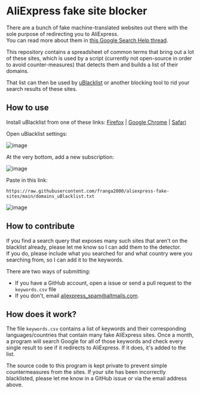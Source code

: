 # AliExpress fake site blocker

There are a bunch of fake machine-translated websites out there with the sole purpose of redirecting you to AliExpress.   
You can read more about them in [this Google Search Help thread](https://support.google.com/websearch/thread/111669340/i-have-discovered-that-99-search-results-redirect-me-to-aliexpress-they-all-are-fake-online-stores?hl=en).

This repository contains a spreadsheet of common terms that bring out a lot of these sites, which is used by a script (currently not open-source in order to avoid counter-measures) that detects them and builds a list of their domains.

That list can then be used by [uBlacklist](https://github.com/iorate/uBlacklist) or another blocking tool to rid your search results of these sites.

## How to use

Install uBlacklist from one of these links: [Firefox](https://addons.mozilla.org/en-US/firefox/addon/ublacklist) | [Google Chrome](https://chrome.google.com/webstore/detail/ublacklist/pncfbmialoiaghdehhbnbhkkgmjanfhe) | [Safari](https://apps.apple.com/us/app/ublacklist-for-safari/id1547912640)

Open uBlacklist settings:   

![image](https://user-images.githubusercontent.com/3891092/150679333-c301d7db-5b22-4738-a1b3-a1eb1b322a0c.png)



At the very bottom, add a new subscription:

![image](https://user-images.githubusercontent.com/3891092/150679015-4fe5494a-9195-446f-9b8a-c9e640fbfc49.png)

Paste in this link:

```
https://raw.githubusercontent.com/franga2000/aliexpress-fake-sites/main/domains_uBlacklist.txt
```

![image](https://user-images.githubusercontent.com/3891092/150679054-9a9236f5-81c0-4d6a-b539-73af1821bc93.png)

## How to contribute

If you find a search query that exposes many such sites that aren't on the blacklist already, please let me know so I can add them to the detector.  
If you do, please include what you searched for and what country were you searching from, so I can add it to the keywords.

There are two ways of submitting:

 - If you have a GitHub account, open a issue or send a pull request to the `keywords.csv` file
 - If you don't, email aliexpress_spam@altmails.com.


## How does it work?

The file `keywords.csv` contains a list of keywords and their corresponding languages/countries that contain many fake AliExpress sites. Once a month, a program will search Google for all of those keywords and check every single result to see if it redirects to AliExpress. If it does, it's added to the list.

The source code to this program is kept private to prevent simple countermeasures from the sites. If your site has been incorrectly blacklisted, please let me know in a GitHub issue or via the email address above.

